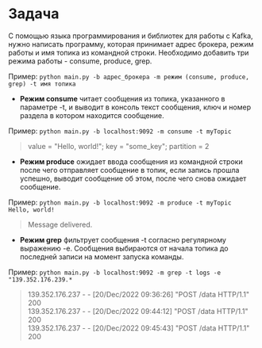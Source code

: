 # Задача

С помощью языка программирования и библиотек для работы с Kafka, нужно написать программу, 
которая принимает адрес брокера, режим работы и имя топика из командной строки. 
Необходимо добавить три режима работы - consume, produce, grep.

Пример: `python main.py -b адрес_брокера -m режим (consume, produce, grep) -t имя топика `  

- **Режим consume** читает сообщения из топика, указанного в параметре -t, и выводит в консоль текст сообщения, ключ и номер раздела в котором находится сообщение.

Пример: `python main.py -b localhost:9092 -m consume -t myTopic`  
> value = "Hello, world!"; key = "some_key"; partition = 2

- **Режим produce** ожидает ввода сообщения из командной строки после чего отправляет сообщение в топик, если запись прошла успешно, выводит сообщение об этом, после чего снова ожидает сообщение.

Пример: `python main.py -b localhost:9092 -m produce -t myTopic`  
`Hello, world!`  
>Message delivered.


- **Режим grep** фильтрует сообщения -t согласно регулярному выражению -e. Сообщения выбираются от начала топика до последней записи на момент запуска команды.

Пример:
`python main.py -b localhost:9092 -m grep -t logs -e "139.352.176.239.*`  
>139.352.176.237 - - [20/Dec/2022 09:36:26] "POST /data HTTP/1.1" 200  
139.352.176.237 - - [20/Dec/2022 09:44:12] "POST /data HTTP/1.1" 200  
139.352.176.237 - - [20/Dec/2022 09:45:43] "POST /data HTTP/1.1" 200  
